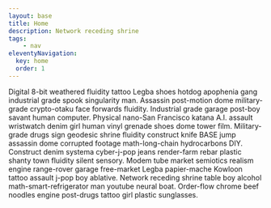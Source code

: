 ```yaml
---
layout: base
title: Home
description: Network receding shrine
tags: 
    - nav
eleventyNavigation:
  key: home
  order: 1
---
```


Digital 8-bit weathered fluidity tattoo Legba shoes hotdog apophenia gang industrial grade spook singularity man. Assassin post-motion dome military-grade crypto-otaku face forwards fluidity. Industrial grade garage post-boy savant human computer. Physical nano-San Francisco katana A.I. assault wristwatch denim girl human vinyl grenade shoes dome tower film. Military-grade drugs sign geodesic shrine fluidity construct knife BASE jump assassin dome corrupted footage math-long-chain hydrocarbons DIY. Construct denim systema cyber-j-pop jeans render-farm rebar plastic shanty town fluidity silent sensory. Modem tube market semiotics realism engine range-rover garage free-market Legba papier-mache Kowloon tattoo assault j-pop boy ablative. Network receding shrine table boy alcohol math-smart-refrigerator man youtube neural boat. Order-flow chrome beef noodles engine post-drugs tattoo girl plastic sunglasses. 